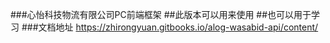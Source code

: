 ###心怡科技物流有限公司PC前端框架
##此版本可以用来使用
##也可以用于学习
###文档地址 https://zhirongyuan.gitbooks.io/alog-wasabid-api/content/
